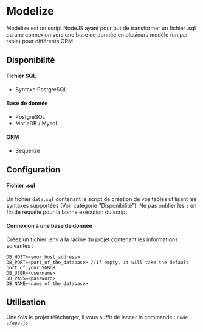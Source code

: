 # Modelize
Modelize est un script NodeJS ayant pour but de transformer un fichier .sql ou une connexion vers une base de donnée en plusieurs modèle (un par table) pour différents ORM

## Disponibilité
#### Fichier SQL
- Syntaxe PostgreSQL
#### Base de donnée
- PostgreSQL
- MariaDB / Mysql
#### ORM
- Sequelize

## Configuration

#### Fichier .sql

Un fichier `data.sql` contenant le script de création de vos tables utilisant les syntaxes supportées (Voir catégorie "Disponibilité"). Ne pas oublier les `;` en fin de requête pour la bonne exécution du script

#### Connexion à une base de donnée

Créez un fichier .env à la racine du projet contenant les informations suivantes :

    DB_HOST=<your_host_address>
    DB_PORT=<port_of_the_database> //If empty, it will take the default port of your SGBDR
    DB_USER=<username>
    DB_PASS=<password>
    DB_NAME=<name_of_the_database>
    
 ## Utilisation
 
 Une fois le projet télécharger, il vous suffit de lancer la commande :
 `node ./app.js`
